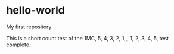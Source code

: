 # hello-world
My first repository

This is a short count test of the 1MC, 5, 4, 3, 2, 1,,, 1, 2, 3, 4, 5, test complete.
